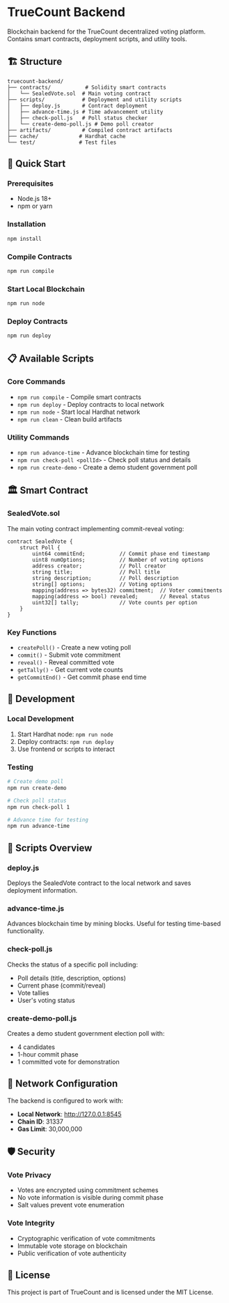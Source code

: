 # TrueCount Backend

Blockchain backend for the TrueCount decentralized voting platform. Contains smart contracts, deployment scripts, and utility tools.

## 🏗️ Structure

```
truecount-backend/
├── contracts/           # Solidity smart contracts
│   └── SealedVote.sol  # Main voting contract
├── scripts/            # Deployment and utility scripts
│   ├── deploy.js       # Contract deployment
│   ├── advance-time.js # Time advancement utility
│   ├── check-poll.js   # Poll status checker
│   └── create-demo-poll.js # Demo poll creator
├── artifacts/          # Compiled contract artifacts
├── cache/             # Hardhat cache
└── test/              # Test files
```

## 🚀 Quick Start

### Prerequisites
- Node.js 18+
- npm or yarn

### Installation
```bash
npm install
```

### Compile Contracts
```bash
npm run compile
```

### Start Local Blockchain
```bash
npm run node
```

### Deploy Contracts
```bash
npm run deploy
```

## 📋 Available Scripts

### Core Commands
- `npm run compile` - Compile smart contracts
- `npm run deploy` - Deploy contracts to local network
- `npm run node` - Start local Hardhat network
- `npm run clean` - Clean build artifacts

### Utility Commands
- `npm run advance-time` - Advance blockchain time for testing
- `npm run check-poll <pollId>` - Check poll status and details
- `npm run create-demo` - Create a demo student government poll

## 🏛️ Smart Contract

### SealedVote.sol
The main voting contract implementing commit-reveal voting:

```solidity
contract SealedVote {
    struct Poll {
        uint64 commitEnd;           // Commit phase end timestamp
        uint8 numOptions;           // Number of voting options
        address creator;            // Poll creator
        string title;               // Poll title
        string description;         // Poll description
        string[] options;           // Voting options
        mapping(address => bytes32) commitment;  // Voter commitments
        mapping(address => bool) revealed;       // Reveal status
        uint32[] tally;             // Vote counts per option
    }
}
```

### Key Functions
- `createPoll()` - Create a new voting poll
- `commit()` - Submit vote commitment
- `reveal()` - Reveal committed vote
- `getTally()` - Get current vote counts
- `getCommitEnd()` - Get commit phase end time

## 🔧 Development

### Local Development
1. Start Hardhat node: `npm run node`
2. Deploy contracts: `npm run deploy`
3. Use frontend or scripts to interact

### Testing
```bash
# Create demo poll
npm run create-demo

# Check poll status
npm run check-poll 1

# Advance time for testing
npm run advance-time
```

## 📁 Scripts Overview

### deploy.js
Deploys the SealedVote contract to the local network and saves deployment information.

### advance-time.js
Advances blockchain time by mining blocks. Useful for testing time-based functionality.

### check-poll.js
Checks the status of a specific poll including:
- Poll details (title, description, options)
- Current phase (commit/reveal)
- Vote tallies
- User's voting status

### create-demo-poll.js
Creates a demo student government election poll with:
- 4 candidates
- 1-hour commit phase
- 1 committed vote for demonstration

## 🔗 Network Configuration

The backend is configured to work with:
- **Local Network**: http://127.0.0.1:8545
- **Chain ID**: 31337
- **Gas Limit**: 30,000,000

## 🛡️ Security

### Vote Privacy
- Votes are encrypted using commitment schemes
- No vote information is visible during commit phase
- Salt values prevent vote enumeration

### Vote Integrity
- Cryptographic verification of vote commitments
- Immutable vote storage on blockchain
- Public verification of vote authenticity

## 📄 License

This project is part of TrueCount and is licensed under the MIT License.
